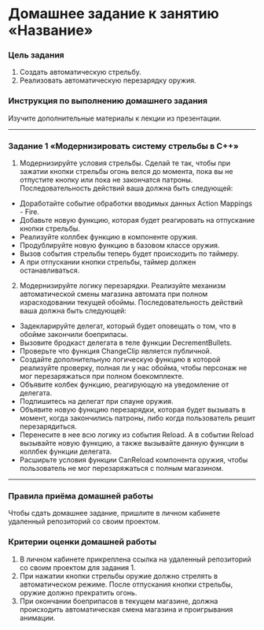 # Домашнее задание к занятию «Название»

### Цель задания

1. Создать автоматическую стрельбу.
2. Реализовать автоматическую перезарядку оружия.

### Инструкция по выполнению домашнего задания

Изучите дополнительные материалы к лекции из презентации.

------

### Задание 1 «Модернизировать систему стрельбы в С++»

1. Модернизируйте условия стрельбы. Сделай те так, чтобы при зажатии кнопки стрельбы огонь велся до момента, пока вы не отпустите кнопку или пока не закончатся патроны. Последовательность действий ваша должна быть следующей:
* Доработайте событие обработки вводимых данных Action Mappings - Fire.
* Добавьте новую функцию, которая будет реагировать на отпускание кнопки стрельбы.
* Реализуйте коллбек функцию в компоненте оружия.
* Продублируйте новую функцию в базовом классе оружия.
* Вызов события стрельбы теперь будет происходить по таймеру.
* А при отпускании кнопки стрельбы, таймер должен останавливаться.

2. Модернизируйте логику перезарядки. Реализуйте механизм автоматической смены магазина автомата при полном израсходовании текущей обоймы. Последовательность действий ваша должна быть следующей:
* Задекларируйте делегат, который будет оповещать о том, что в обойме закончили боеприпасы.
* Вызовите бродкаст делегата в теле функции DecrementBullets.
* Проверьте что функция ChangeClip является публичной.
* Создайте дополнительную логическую функцию в которой реализуйте проверку, полная ли у нас обойма, чтобы персонаж не мог перезаряжаться при полном боекомплекте.
* Объявите колбек функцию, реагирующую на уведомление от делегата.
* Подпишитесь на делегат при спауне оружия.
* Объявите новую функцию перезарядки, которая будет вызывать в момент, когда закончились патроны, либо когда пользователь решит перезарядиться.
* Перенесите в нее всю логику из события Reload. А в событии Reload вызывайте новую функцию, а также вызывайте данную функции в коллбек функции делегата.
* Расширьте условия функции CanReload компонента оружия, чтобы пользователь не мог перезаряжаться с полным магазином.

------

### Правила приёма домашней работы

Чтобы сдать домашнее задание, пришлите в личном кабинете удаленный репозиторий со своим проектом.

### Критерии оценки домашней работы

1. В личном кабинете прикреплена ссылка на удаленный репозиторий со своим проектом для задания 1.
2. При нажатии кнопки стрельбы оружие должно стрелять в автоматическом режиме. После отпускания кнопки стрельбы, оружие должно прекратить огонь.
3. При окончании боеприпасов в текущем магазине, должна происходить автоматическая смена магазина и проигрывания анимации.

